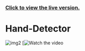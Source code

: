 ### [Click to view the live version.](https://www.jvsdo.com/projects/Hand-Detector-main/)
# Hand-Detector
![img2](https://user-images.githubusercontent.com/46056798/222933755-1826f2b9-0d87-49eb-baff-611e4533ba77.png)
[![Watch the video](https://github.com/jvsdo/Hand-Detector/assets/46056798/9ccadc5a-4ec5-4195-940c-17b33fccb6ab)
